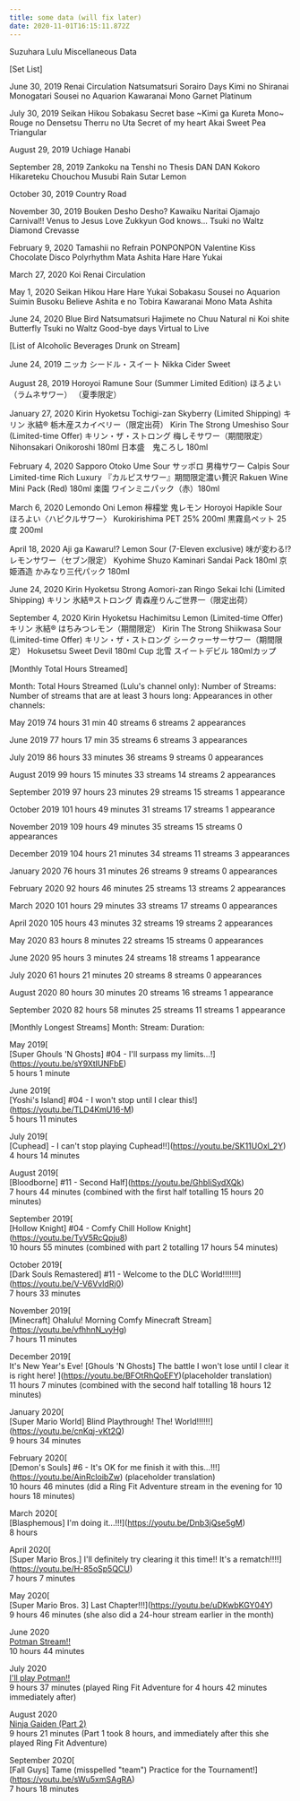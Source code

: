 ```yaml
---
title: some data (will fix later)
date: 2020-11-01T16:15:11.872Z
---
```

Suzuhara Lulu Miscellaneous Data

\[Set List]

June 30, 2019
Renai Circulation
Natsumatsuri
Sorairo Days
Kimi no Shiranai Monogatari
Sousei no Aquarion
Kawaranai Mono
Garnet
Platinum

July 30, 2019
Seikan Hikou
Sobakasu
Secret base \~Kimi ga Kureta Mono\~
Rouge no Densetsu
Therru no Uta
Secret of my heart
Akai Sweet Pea
Triangular

August 29, 2019
Uchiage Hanabi

September 28, 2019
Zankoku na Tenshi no Thesis
DAN DAN Kokoro Hikareteku
Chouchou Musubi
Rain
Sutar
Lemon

October 30, 2019
Country Road

November 30, 2019
Bouken Desho Desho?
Kawaiku Naritai
Ojamajo Carnival!!
Venus to Jesus
Love Zukkyun
God knows...
Tsuki no Waltz
Diamond Crevasse

February 9, 2020
Tamashii no Refrain
PONPONPON
Valentine Kiss
Chocolate Disco
Polyrhythm
Mata Ashita
Hare Hare Yukai

March 27, 2020
Koi
Renai Circulation

May 1, 2020
Seikan Hikou
Hare Hare Yukai
Sobakasu
Sousei no Aquarion
Suimin Busoku
Believe
Ashita e no Tobira
Kawaranai Mono
Mata Ashita

June 24, 2020
Blue Bird
Natsumatsuri
Hajimete no Chuu
Natural ni Koi shite
Butterfly
Tsuki no Waltz
Good-bye days
Virtual to Live

\[List of Alcoholic Beverages Drunk on Stream]

June 24, 2019
ニッカ シードル・スイート
Nikka Cider Sweet

August 28, 2019
Horoyoi Ramune Sour (Summer Limited Edition)
ほろよい　（ラムネサワー） （夏季限定）

January 27, 2020
Kirin Hyoketsu Tochigi-zan Skyberry (Limited Shipping)
キリン 氷結® 栃木産スカイベリー（限定出荷）
Kirin The Strong Umeshiso Sour (Limited-time Offer)
キリン・ザ・ストロング 梅しそサワー（期間限定）
Nihonsakari Onikoroshi 180ml
日本盛　鬼ころし 180ml

February 4, 2020
Sapporo Otoko Ume Sour
サッポロ 男梅サワー
Calpis Sour Limited-time Rich Luxury
『カルピスサワー』期間限定濃い贅沢
Rakuen Wine Mini Pack (Red) 180ml
楽園 ワインミニパック（赤）180ml

March 6, 2020
Lemondo Oni Lemon
檸檬堂 鬼レモン
Horoyoi Hapikle Sour
ほろよい〈ハピクルサワー〉
Kurokirishima PET 25% 200ml
黒霧島ペット 25度 200ml

April 18, 2020
Aji ga Kawaru!? Lemon Sour (7-Eleven exclusive)
味が変わる!?レモンサワー（セブン限定）
Kyohime Shuzo Kaminari Sandai Pack 180ml
京姫酒造 かみなり三代パック 180ml

June 24, 2020
Kirin Hyoketsu Strong Aomori-zan Ringo Sekai Ichi (Limited Shipping)
キリン 氷結®ストロング 青森産りんご世界一（限定出荷）

September 4, 2020
Kirin Hyoketsu Hachimitsu Lemon (Limited-time Offer)
キリン 氷結® はちみつレモン（期間限定）
Kirin The Strong Shiikwasa Sour (Limited-time Offer)
キリン・ザ・ストロング シークヮーサーサワー（期間限定）
Hokusetsu Sweet Devil 180ml Cup
北雪 スイートデビル 180mlカップ

\[Monthly Total Hours Streamed]

Month:
Total Hours Streamed (Lulu's channel only):
Number of Streams:
Number of streams that are at least 3 hours long:
Appearances in other channels:

May 2019
74 hours 31 min
40 streams
6 streams
2 appearances

June 2019
77 hours 17 min
35 streams
6 streams
3 appearances

July 2019
86 hours 33 minutes
36 streams
9 streams
0 appearances

August 2019
99 hours 15 minutes
33 streams
14 streams
2 appearances

September 2019
97 hours 23 minutes
29 streams
15 streams
1 appearance

October 2019
101 hours 49 minutes
31 streams
17 streams
1 appearance

November 2019
109 hours 49 minutes
35 streams
15 streams
0 appearances

December 2019
104 hours 21 minutes
34 streams
11 streams
3 appearances

January 2020
76 hours 31 minutes
26 streams
9 streams
0 appearances

February 2020
92 hours 46 minutes
25 streams
13 streams
2 appearances

March 2020
101 hours 29 minutes
33 streams
17 streams
0 appearances

April 2020
105 hours 43 minutes
32 streams
19 streams
2 appearances

May 2020
83 hours 8 minutes
22 streams
15 streams
0 appearances

June 2020
95 hours 3 minutes
24 streams
18 streams
1 appearance

July 2020
61 hours 21 minutes
20 streams
8 streams
0 appearances

August 2020
80 hours 30 minutes
20 streams
16 streams
1 appearance

September 2020
82 hours 58 minutes
25 streams
11 streams
1 appearance

\[Monthly Longest Streams]
Month:
Stream:
Duration:

May 2019[](https://youtu.be/sY9XtIUNFbE)[\
\[Super Ghouls 'N Ghosts] #04 - I'll surpass my limits...!](https://youtu.be/sY9XtIUNFbE)\
5 hours 1 minute

June 2019[\
\[Yoshi's Island] #04 - I won't stop until I clear this!](https://youtu.be/TLD4KmU16-M)\
5 hours 11 minutes

July 2019[\
\[Cuphead] - I can't stop playing Cuphead!!](https://youtu.be/SK11UOxl_2Y)\
4 hours 14 minutes

August 2019[\
\[Bloodborne] #11 - Second Half](https://youtu.be/GhbIiSydXQk)\
7 hours 44 minutes (combined with the first half totalling 15 hours 20 minutes)

September 2019[\
\[Hollow Knight] #04 - Comfy Chill Hollow Knight](https://youtu.be/TyV5RcQpju8)\
10 hours 55 minutes (combined with part 2 totalling 17 hours 54 minutes)

October 2019[\
\[Dark Souls Remastered] #11 - Welcome to the DLC World!!!!!!!](https://youtu.be/V-V6VvldRj0)\
7 hours 33 minutes

November 2019[\
\[Minecraft] Ohalulu! Morning Comfy Minecraft Stream](https://youtu.be/vfhhnN_vyHg)\
7 hours 11 minutes

December 2019[\
It's New Year's Eve! \[Ghouls 'N Ghosts] The battle I won't lose until I clear it is right here! ](https://youtu.be/BFOtRhQoEFY)(placeholder translation)\
11 hours 7 minutes (combined with the second half totalling 18 hours 12 minutes)

January 2020[\
\[Super Mario World] Blind Playthrough! The! World!!!!!!](https://youtu.be/cnKqj-vKt2Q)\
9 hours 34 minutes

February 2020[\
\[Demon's Souls] #6 - It's OK for me finish it with this...!!!](https://youtu.be/AinRcloibZw) (placeholder translation)\
10 hours 46 minutes (did a Ring Fit Adventure stream in the evening for 10 hours 18 minutes)

March 2020[\
\[Blasphemous] I'm doing it...!!!](https://youtu.be/Dnb3jQse5gM)\
8 hours

April 2020[\
\[Super Mario Bros.] I'll definitely try clearing it this time!! It's a rematch!!!!](https://youtu.be/H-85oSp5QCU)\
7 hours 7 minutes

May 2020[\
\[Super Mario Bros. 3] Last Chapter!!!](https://youtu.be/uDKwbKGY04Y)\
9 hours 46 minutes (she also did a 24-hour stream earlier in the month)

June 2020[\
Potman Stream!!](https://youtu.be/qBRlexwpAF0)\
10 hours 44 minutes

July 2020[\
I'll play Potman!!](https://youtu.be/n8z9x7XIsT4)\
9 hours 37 minutes (played Ring Fit Adventure for 4 hours 42 minutes immediately after)

August 2020[\
Ninja Gaiden (Part 2)](https://youtu.be/nLWjI60eyD8)\
9 hours 21 minutes (Part 1 took 8 hours, and immediately after this she played Ring Fit Adventure)

September 2020[\
\[Fall Guys] Tame (misspelled "team") Practice for the Tournament!](https://youtu.be/sWu5xmSAgRA)\
7 hours 18 minutes